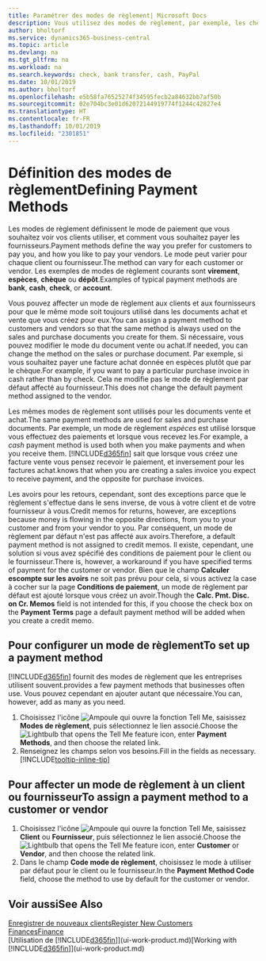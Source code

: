 ```yaml
---
title: Paramétrer des modes de règlement| Microsoft Docs
description: Vous utilisez des modes de règlement, par exemple, les chèques, le transfert bancaire, les espèces, ou Paypal, pour définir la façon dont les factures vente et achat sont payées.
author: bholtorf
ms.service: dynamics365-business-central
ms.topic: article
ms.devlang: na
ms.tgt_pltfrm: na
ms.workload: na
ms.search.keywords: check, bank transfer, cash, PayPal
ms.date: 10/01/2019
ms.author: bholtorf
ms.openlocfilehash: e5b58fa76525274f34595fecb2a84632bb7af50b
ms.sourcegitcommit: 02e704bc3e01d62072144919774f1244c42827e4
ms.translationtype: HT
ms.contentlocale: fr-FR
ms.lasthandoff: 10/01/2019
ms.locfileid: "2301851"
---
```

# <a name="defining-payment-methods"></a><span data-ttu-id="d04f4-103">Définition des modes de règlement</span><span class="sxs-lookup"><span data-stu-id="d04f4-103">Defining Payment Methods</span></span>
<span data-ttu-id="d04f4-104">Les modes de règlement définissent le mode de paiement que vous souhaitez voir vos clients utiliser, et comment vous souhaitez payer les fournisseurs.</span><span class="sxs-lookup"><span data-stu-id="d04f4-104">Payment methods define the way you prefer for customers to pay you, and how you like to pay your vendors.</span></span> <span data-ttu-id="d04f4-105">Le mode peut varier pour chaque client ou fournisseur.</span><span class="sxs-lookup"><span data-stu-id="d04f4-105">The method can vary for each customer or vendor.</span></span> <span data-ttu-id="d04f4-106">Les exemples de modes de règlement courants sont **virement**, **espèces**, **chèque** ou **dépôt**.</span><span class="sxs-lookup"><span data-stu-id="d04f4-106">Examples of typical payment methods are **bank**, **cash**, **check**, or **account**.</span></span>

<span data-ttu-id="d04f4-107">Vous pouvez affecter un mode de règlement aux clients et aux fournisseurs pour que le même mode soit toujours utilisé dans les documents achat et vente que vous créez pour eux.</span><span class="sxs-lookup"><span data-stu-id="d04f4-107">You can assign a payment method to customers and vendors so that the same method is always used on the sales and purchase documents you create for them.</span></span> <span data-ttu-id="d04f4-108">Si nécessaire, vous pouvez modifier le mode du document vente ou achat.</span><span class="sxs-lookup"><span data-stu-id="d04f4-108">If needed, you can change the method on the sales or purchase document.</span></span> <span data-ttu-id="d04f4-109">Par exemple, si vous souhaitez payer une facture achat donnée en espèces plutôt que par le chèque.</span><span class="sxs-lookup"><span data-stu-id="d04f4-109">For example, if you want to pay a particular purchase invoice in cash rather than by check.</span></span> <span data-ttu-id="d04f4-110">Cela ne modifie pas le mode de règlement par défaut affecté au fournisseur.</span><span class="sxs-lookup"><span data-stu-id="d04f4-110">This does not change the default payment method assigned to the vendor.</span></span>

<span data-ttu-id="d04f4-111">Les mêmes modes de règlement sont utilisés pour les documents vente et achat.</span><span class="sxs-lookup"><span data-stu-id="d04f4-111">The same payment methods are used for sales and purchase documents.</span></span> <span data-ttu-id="d04f4-112">Par exemple, un mode de règlement _espèces_ est utilisé lorsque vous effectuez des paiements et lorsque vous recevez les.</span><span class="sxs-lookup"><span data-stu-id="d04f4-112">For example, a _cash_ payment method is used both when you make payments and when you receive them.</span></span> [!INCLUDE[d365fin](includes/d365fin_md.md)] <span data-ttu-id="d04f4-113">sait que lorsque vous créez une facture vente vous pensez recevoir le paiement, et inversement pour les factures achat.</span><span class="sxs-lookup"><span data-stu-id="d04f4-113">knows that when you are creating a sales invoice you expect to receive payment, and the opposite for purchase invoices.</span></span>

<span data-ttu-id="d04f4-114">Les avoirs pour les retours, cependant, sont des exceptions parce que le règlement s'effectue dans le sens inverse, de vous à votre client et de votre fournisseur à vous.</span><span class="sxs-lookup"><span data-stu-id="d04f4-114">Credit memos for returns, however, are exceptions because money is flowing in the opposite directions, from you to your customer and from your vendor to you.</span></span> <span data-ttu-id="d04f4-115">Par conséquent, un mode de règlement par défaut n'est pas affecté aux avoirs.</span><span class="sxs-lookup"><span data-stu-id="d04f4-115">Therefore, a default payment method is not assigned to credit memos.</span></span> <span data-ttu-id="d04f4-116">Il existe, cependant, une solution si vous avez spécifié des conditions de paiement pour le client ou le fournisseur.</span><span class="sxs-lookup"><span data-stu-id="d04f4-116">There is, however, a workaround if you have specified terms of payment for the customer or vendor.</span></span> <span data-ttu-id="d04f4-117">Bien que le champ **Calculer escompte sur les avoirs** ne soit pas prévu pour cela, si vous activez la case à cocher sur la page **Conditions de paiement**, un mode de règlement par défaut est ajouté lorsque vous créez un avoir.</span><span class="sxs-lookup"><span data-stu-id="d04f4-117">Though the **Calc. Pmt. Disc. on Cr. Memos** field is not intended for this, if you choose the check box on the **Payment Terms** page a default payment method will be added when you create a credit memo.</span></span>

## <a name="to-set-up-a-payment-method"></a><span data-ttu-id="d04f4-118">Pour configurer un mode de règlement</span><span class="sxs-lookup"><span data-stu-id="d04f4-118">To set up a payment method</span></span>
[!INCLUDE[d365fin](includes/d365fin_md.md)] <span data-ttu-id="d04f4-119">fournit des modes de règlement que les entreprises utilisent souvent.</span><span class="sxs-lookup"><span data-stu-id="d04f4-119">provides a few payment methods that businesses often use.</span></span> <span data-ttu-id="d04f4-120">Vous pouvez cependant en ajouter autant que nécessaire.</span><span class="sxs-lookup"><span data-stu-id="d04f4-120">You can, however, add as many as you need.</span></span>

1. <span data-ttu-id="d04f4-121">Choisissez l'icône ![Ampoule qui ouvre la fonction Tell Me](media/ui-search/search_small.png "Dites-moi ce que vous voulez faire"), saisissez **Modes de règlement**, puis sélectionnez le lien associé.</span><span class="sxs-lookup"><span data-stu-id="d04f4-121">Choose the ![Lightbulb that opens the Tell Me feature](media/ui-search/search_small.png "Tell me what you want to do") icon, enter **Payment Methods**, and then choose the related link.</span></span>
2. <span data-ttu-id="d04f4-122">Renseignez les champs selon vos besoins.</span><span class="sxs-lookup"><span data-stu-id="d04f4-122">Fill in the fields as necessary.</span></span> [!INCLUDE[tooltip-inline-tip](includes/tooltip-inline-tip_md.md)]

## <a name="to-assign-a-payment-method-to-a-customer-or-vendor"></a><span data-ttu-id="d04f4-123">Pour affecter un mode de règlement à un client ou fournisseur</span><span class="sxs-lookup"><span data-stu-id="d04f4-123">To assign a payment method to a customer or vendor</span></span>
1. <span data-ttu-id="d04f4-124">Choisissez l'icône ![Ampoule qui ouvre la fonction Tell Me](media/ui-search/search_small.png "Dites-moi ce que vous voulez faire"), saisissez **Client** ou **Fournisseur**, puis sélectionnez le lien associé.</span><span class="sxs-lookup"><span data-stu-id="d04f4-124">Choose the ![Lightbulb that opens the Tell Me feature](media/ui-search/search_small.png "Tell me what you want to do") icon, enter **Customer** or **Vendor**, and then choose the related link.</span></span>
2. <span data-ttu-id="d04f4-125">Dans le champ **Code mode de règlement**, choisissez le mode à utiliser par défaut pour le client ou le fournisseur.</span><span class="sxs-lookup"><span data-stu-id="d04f4-125">In the **Payment Method Code** field, choose the method to use by default for the customer or vendor.</span></span>

## <a name="see-also"></a><span data-ttu-id="d04f4-126">Voir aussi</span><span class="sxs-lookup"><span data-stu-id="d04f4-126">See Also</span></span>
[<span data-ttu-id="d04f4-127">Enregistrer de nouveaux clients</span><span class="sxs-lookup"><span data-stu-id="d04f4-127">Register New Customers</span></span>](sales-how-register-new-customers.md)  
[<span data-ttu-id="d04f4-128">Finances</span><span class="sxs-lookup"><span data-stu-id="d04f4-128">Finance</span></span>](finance.md)  
<span data-ttu-id="d04f4-129">[Utilisation de [!INCLUDE[d365fin](includes/d365fin_md.md)]](ui-work-product.md)</span><span class="sxs-lookup"><span data-stu-id="d04f4-129">[Working with [!INCLUDE[d365fin](includes/d365fin_md.md)]](ui-work-product.md)</span></span>  
